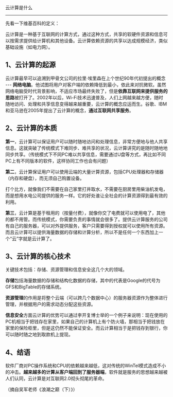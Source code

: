 云计算是什么

---

先看一下维基百科的定义：

云计算是一种基于互联网的计算方式，通过这种方式，共享的软硬件资源和信息可以按需求提供给计算机和其他设备。云计算依赖资源的共享以达成规模经济，类似基础设施（如电力网）。

## 1、云计算的起源

云计算最早可以追溯到甲骨文公司的拉里·埃里森在上个世纪90年代初提出的概念 --- **网络电脑**。他试图将用户对客户端的依赖降低到最小，依此来对抗微软。虽然网络电脑受时代背景影响，不适应市场最终失败了，但是**依靠互联网来提供服务的思路**被打开了。2002年以后，Wi-Fi技术迅速普及，人们上网越来越方便，随时随地访问、处理和共享信息变得越来越重要，云计算的概念应运而生。谷歌、IBM和亚马逊在2005年提出了云计算的概念，**通过互联网共享服务**。

## 2、云计算的本质

**第一**，云计算可以保证用户可以随时随地访问和处理信息，非常方便地与他人共享信息。这就突破了传统模式下难同步、难共享的状况，云计算讲究的是随时随地地同步共享。（传统模式下不同PC难以共享信息，需要通过U盘等方式，再比如不同PC上有不同版本的软件，这样协同工作也会有问题）

**第二**，云计算保证用户可以使用云端的大量计算资源，包括CPU处理器和存储器（内存和硬盘），而无须自己购置设备。

打个比方，就像我们不需要在自己家里打井取水，不需要在厨房里用柴油机发电，而是想用水电公司提供的服务一样。它的好处谁让全社会的计算资源得到最有效的利用。

**第三**，云计算是基于租用的（按量付费），就像你交了电费就可以使用电了，其他的都不用管。而传统模式，你需要负责的事情就会很多了。提供云计算服务的公司有自己的服务器，可以对外提供服务，客户只需要得到授权就可以使用所有资源。而且云计算可以提供海量数据的存储和计算分析，所以不是任何一个东西加上一个“云”字就是云计算了。

## 3、云计算的核心技术

关键技术包括：存储、资源管理和信息安全这几个大的领域。

**存储**包括海量数据的存储和结构化数据的存储，其中的代表是Google的代号为GFS和BigTable的存储系统。

**资源管理**的作用是将整个云端（可以跨几个数据中心）的服务器资源作为整体进行管理，并根据用户的需求动态分配这些资源。

**信息安全**方面云计算的优势可以通过李开复博士举的一个例子来说明：现在使用的PC机相当于把钱存在家里，如果自己的计算机上有个防火墙，那相当于把钱放在家里的保险柜里，但是这仍然不能保证安全。而云计算相当于是把钱存到银行，你可以随时随之地到取款机上提现。

## 4、结语

软件厂商对PC操作系统和CPU的依赖越来越低，这对传统的WinTel模式造成不小的冲击。**越来越多的计算从客户端回到了服务器端**，软件就是服务的思想越来越被人们认同，云计算是对互联网2.0彻头彻尾的革命。

（摘自吴军老师《浪潮之巅（下）》）